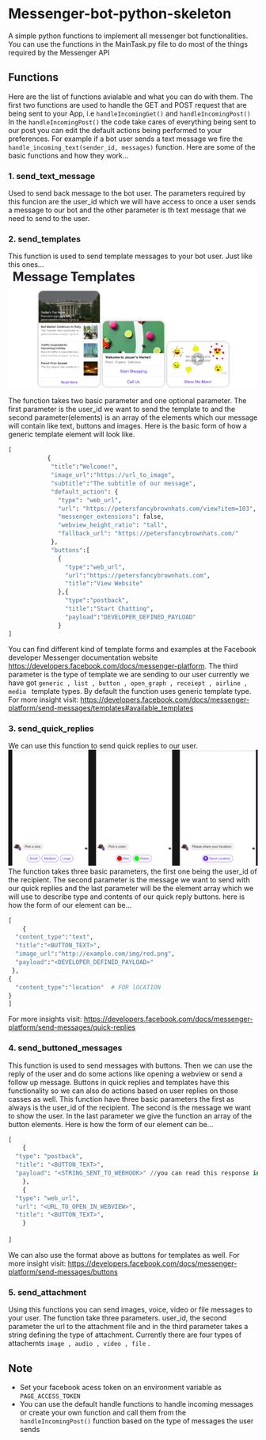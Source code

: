 # Messenger-bot-python-skeleton
A simple python functions to implement all messenger bot functionalities. You can use the functions in the MainTask.py file to do most of the things required by the Messenger API 

## Functions
Here are the list of functions avialable and what you can do with them. The first two functions are used to handle the GET and POST request that are being sent to your App, i.e ```handleIncomingGet()``` and ```handleIncomingPost()```
In the ```handleIncomingPost()``` the code take cares of everything being sent to our post you can edit the default actions being performed to your preferences. For example if a bot user sends a text message we fire the ```handle_incoming_text(sender_id, messages)``` function.
Here are some of the basic functions and how they work...

### 1. send_text_message
Used to send back message to the bot user. The parameters required by this funcion are the user_id which we will have access to once a user sends a message to our bot and the other parameter is th text message that we need to send to the user.

### 2. send_templates
This function is used to send template messages to your bot user. Just like this ones...
![Messenger Template](img/messenger_template.png)

The function takes two basic parameter and one optional parameter. The first parameter is the user_id we want to send the template to and the second parameter(elements) is an array of the elements which our message will contain like text, buttons and images. Here is the basic form of how a generic template element will look like.
```py
[
           {
            "title":"Welcome!",
            "image_url":"https://url_to_image",
            "subtitle":"The subtitle of our message",
            "default_action": {
              "type": "web_url",
              "url": "https://petersfancybrownhats.com/view?item=103",
              "messenger_extensions": false,
              "webview_height_ratio": "tall",
              "fallback_url": "https://petersfancybrownhats.com/"
            },
            "buttons":[
              {
                "type":"web_url",
                "url":"https://petersfancybrownhats.com",
                "title":"View Website"
              },{
                "type":"postback",
                "title":"Start Chatting",
                "payload":"DEVELOPER_DEFINED_PAYLOAD"
              }              
]
```
You can find different kind of template forms and examples at the Facebook developer Messenger documentation website https://developers.facebook.com/docs/messenger-platform. 
The third parameter is the type of template we are sending to our user currently we have got ```generic , list , button , open_graph , receiept , airline , media ``` template types. By default the function uses generic template type. For more insight visit: https://developers.facebook.com/docs/messenger-platform/send-messages/templates#available_templates

### 3. send_quick_replies
We can use this function to send quick replies to our user. 
![Messenger Template](img/qick_replies.png)
The function takes three basic parameters, the first one being the user_id of the recipient. The second parameter is the message we want to send with our quick replies and the last parameter will be the element array which we will use to describe type and contents of our quick reply buttons. here is how the form of our element can be...
```py
[
    {
  "content_type":"text",
  "title":"<BUTTON_TEXT>",
  "image_url":"http://example.com/img/red.png",
  "payload":"<DEVELOPER_DEFINED_PAYLOAD>"
 },
{
  "content_type":"location"  # FOR lOCATION
}
]
```
For more insights visit: https://developers.facebook.com/docs/messenger-platform/send-messages/quick-replies

### 4. send_buttoned_messages
This function is used to send messages with buttons. Then we can use the reply of the user and do some actions like opening a webview or send a follow up message. Buttons in quick replies and templates have this functionality so we can also do actions based on user replies on those casses as well. This function have three basic parameters the first as always is the user_id of the recipient. The second is the message we want to show the user. In the last parameter we give the function an array of the button elements. Here is how the form of our element can be...

```py
[
    {
  "type": "postback",
  "title": "<BUTTON_TEXT>",
  "payload": "<STRING_SENT_TO_WEBHOOK>" //you can read this response in your code.
    },
    {
  "type": "web_url",
  "url": "<URL_TO_OPEN_IN_WEBVIEW>",
  "title": "<BUTTON_TEXT>",
    }

]
```
We can also use the format above as buttons for templates as well. For more insight visit: https://developers.facebook.com/docs/messenger-platform/send-messages/buttons

### 5. send_attachment
Using this functions you can send images, voice, video or file messages to your user. The function take three parameters. user_id, the second parameter the url to the attachment file and in the third parameter takes a string defining the type of attachment. Currently there are four types of attachemts ```image , audio , video , file``` .

## Note
- Set your facebook acess token on an environment variable as ```PAGE_ACCESS_TOKEN```
- You can use the default handle functions to handle incoming messages or create your own function and call them from the ```handleIncomingPost()``` function based on the type of messages the user sends

